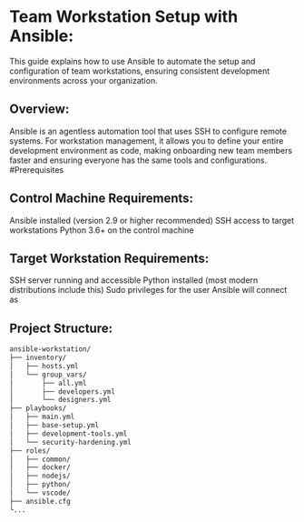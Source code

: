 # Team Workstation Setup with Ansible:

This guide explains how to use Ansible to automate the setup and configuration of team workstations, ensuring consistent development environments across your organization.


## Overview:

Ansible is an agentless automation tool that uses SSH to configure remote systems. For workstation management, it allows you to define your entire development environment as code, making onboarding new team members faster and ensuring everyone has the same tools and configurations.
#Prerequisites

## Control Machine Requirements:

Ansible installed (version 2.9 or higher recommended)
SSH access to target workstations
Python 3.6+ on the control machine

## Target Workstation Requirements:

SSH server running and accessible
Python installed (most modern distributions include this)
Sudo privileges for the user Ansible will connect as

## Project Structure:

```bash
ansible-workstation/
├── inventory/
│   ├── hosts.yml
│   └── group_vars/
│       ├── all.yml
│       ├── developers.yml
│       └── designers.yml
├── playbooks/
│   ├── main.yml
│   ├── base-setup.yml
│   ├── development-tools.yml
│   └── security-hardening.yml
├── roles/
│   ├── common/
│   ├── docker/
│   ├── nodejs/
│   ├── python/
│   └── vscode/
├── ansible.cfg
└...
